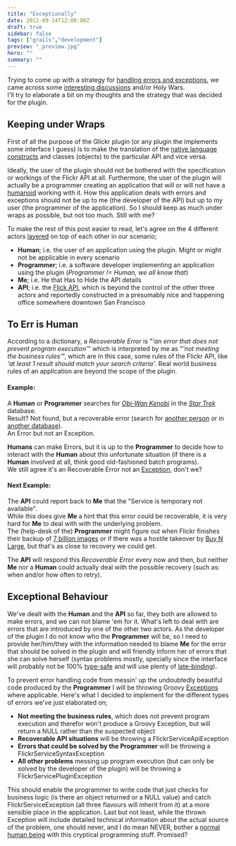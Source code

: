```yaml
---
title: "Exceptionally"
date: 2012-09-14T12:00:00Z
draft: true
sidebar: false
tags: ["grails","development"]
preview: "_preview.jpg"
hero: ""
summary: ""
---
```


Trying to come up with a strategy for [handling errors and exceptions](http://mrhaki.blogspot.nl/2009/09/groovy-goodness-exception-handling.html), we came across some [interesting discussions](http://forum.springsource.org/showthread.php?68285-Service-Layer-Exceptions) and/or Holy Wars.  
I'll try to elaborate a bit on my thoughts and the strategy that was decided for the plugin. 

## Keeping under Wraps
First of all the purpose of the Glickr plugin (or any plugin the implements some interface I guess) is to make the translation of the [native language constructs](http://groovy.codehaus.org/Scripts+and+Classes) and classes (objects) to the particular API and vice versa.

Ideally, the user of the plugin should not be bothered with the specification or workings of the Flickr API at all. Furthermore, the user of the plugin will actually be a programmer creating an application that will or will not have a [humanoid](http://en.wikipedia.org/wiki/Humanoid) working with it. How this application deals with errors and exceptions should not be up to me (the developer of the API) but up to my user (the programmer of the application).
So I should keep as much under wraps as possible, but not too much. Still with me? 

To make the rest of this post easier to read, let's agree on the 4 different actors [layered](https://3.bp.blogspot.com/-R554d4PYmKI/T9cLHkCrhmI/AAAAAAAAFNM/oTWUY1g-nHQ/s1600/Stack+Of+People+And+Chairs.jpg) on top of each other in our scenario; 
- **Human**; i.e. the user of an application using the plugin. Might or might not be applicable in every scenario
- **Programmer**; i.e. a software developer implementing an application using the plugin (_Programmer != Human, we all know that_)
- **Me**; i.e. He that Has to Hide the API details
- **API**; i.e. the [Flick API](http://www.flickr.com/services/api/), which is beyond the control of the other three actors and reportedly constructed in a presumably nice and happening office somewhere downtown San Francisco

## To Err is Human
According to a dictionary, a _Recoverable Error_ is "_'an error that does not prevent program execution'_" which is interpreted by me as "_'not meeting the business rules'_", which are in this case, some rules of the Flickr API, like _'at least 1 result should match your search criteria'_.
Real world business rules of an application are beyond the scope of the plugin.

#### Example:
A **Human** or **Programmer** searches for _[Obi-Wan Kenobi](http://en.wikipedia.org/wiki/Obi-Wan_Kenobi)_ in the _[Star Trek](http://en.wikipedia.org/wiki/Star_Trek)_ database.  
Result? Not found, but a recoverable error (search for [another person](http://en.wikipedia.org/wiki/Spock) or in [another database](http://en.wikipedia.org/wiki/Star_Wars)).  
An Error but not an Exception.

**Humans** can make Errors, but it is up to the **Programmer** to decide how to interact with the **Human** about this unfortunate situation (if there is a **Human** involved at all, think good old-fashioned batch programs).  
We still agree it's an Recoverable Error not an [Exception](http://groovy.codehaus.org/JN3035-Exceptions), don't we?

#### Next Example:
The **API** could report back to **Me** that the "Service is temporary not available".  
While this does give **Me** a hint that this error could be recoverable, it is very hard for **Me** to deal with with the underlying problem.  
The (help-desk of the) **Programmer** might figure out when Flickr finishes their backup of [7 billion images](http://blog.flickr.net/en/2012/04/25/say-hello-to-the-new-flickr-uploadr/) or if there was a hostile takeover by [Buy N Large](http://pixar.wikia.com/Buy_N_Large), but that's as close to recovery we could get.

The **API** will respond this _Recoverable Error_ every now and then, but neither **Me** nor a **Human** could actually deal with the possible recovery (such as: when and/or how often to retry). 

## Exceptional Behaviour
We've dealt with the **Human** and the **API** so far, they both are allowed to make errors, and we can not blame 'em for it. What's left to deal with are errors that are introduced by one of the other two actors.
As the developer of the plugin I do not know who the **Programmer** will be, so I need to provide her/him/they with the information needed to blame **Me** for the error that should be solved in the plugin and will friendly inform her of errors that she can solve herself (syntax problems mostly, specially since the interface will probably not be 100% [type-safe](http://en.wikipedia.org/wiki/Type_safety) and will use plenty of [late-binding](http://en.wikipedia.org/wiki/Late_binding)). 

To prevent error handling code from messin' up the undoubtedly beautiful code produced by the **Programmer** I will be throwing Groovy [Exceptions](http://en.wikipedia.org/wiki/Exception_handling) where applicable. Here's what I decided to implement for the different types of errors we've just elaborated on; 
- **Not meeting the business rules**, which does not prevent program execution and therefor won't produce a Groovy Exception, but will return a NULL rather than the suspected object
- **Recoverable API situations** will be throwing a FlickrServiceApiException
- **Errors that could be solved by the Programmer** will be throwing a FlickrServiceSyntaxException
- **All other problems** messing up program execution (but can only be solved by the developer of the plugin) will be throwing a FlickrServicePluginException

This should enable the programmer to write code that just checks for business logic (is there an object returned or a NULL value) and catch FlickrServiceException (all three flavours will inherit from it) at a more sensible place in the application. Last but not least, while the thrown Exception will include detailed technical information about the actual source of the problem, one should never, and I do mean NEVER, bother a [normal human being](http://www.joelonsoftware.com/uibook/chapters/fog0000000062.html) with this cryptical programming stuff. Promised?